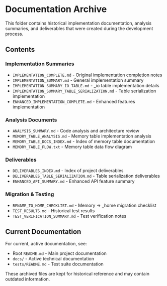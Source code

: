 # Documentation Archive

This folder contains historical implementation documentation, analysis summaries, and deliverables that were created during the development process.

## Contents

### Implementation Summaries
- `IMPLEMENTATION_COMPLETE.md` - Original implementation completion notes
- `IMPLEMENTATION_SUMMARY.md` - General implementation summary
- `IMPLEMENTATION_SUMMARY_IO_TABLE.md` - _io table implementation details
- `IMPLEMENTATION_SUMMARY_TABLE_SERIALIZATION.md` - Table serialization implementation
- `ENHANCED_IMPLEMENTATION_COMPLETE.md` - Enhanced features implementation

### Analysis Documents
- `ANALYSIS_SUMMARY.md` - Code analysis and architecture review
- `MEMORY_TABLE_ANALYSIS.md` - Memory table implementation analysis
- `MEMORY_TABLE_DOCS_INDEX.md` - Index of memory table documentation
- `MEMORY_TABLE_FLOW.txt` - Memory table data flow diagram

### Deliverables
- `DELIVERABLES_INDEX.md` - Index of project deliverables
- `DELIVERABLES_TABLE_SERIALIZATION.md` - Table serialization deliverables
- `ENHANCED_API_SUMMARY.md` - Enhanced API feature summary

### Migration & Testing
- `RENAME_TO_HOME_CHECKLIST.md` - Memory → _home migration checklist
- `TEST_RESULTS.md` - Historical test results
- `TEST_VERIFICATION_SUMMARY.md` - Test verification notes

## Current Documentation

For current, active documentation, see:
- Root `README.md` - Main project documentation
- `docs/` - Active technical documentation
- `tests/README.md` - Test suite documentation

These archived files are kept for historical reference and may contain outdated information.
